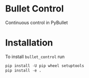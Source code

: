 # Bullet Control
Continuous control in PyBullet

# Installation

To install `bullet_control` run
```python
pip install -U pip wheel setuptools
pip install -e .
```
